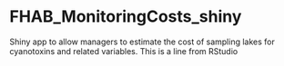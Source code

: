 # FHAB_MonitoringCosts_shiny
Shiny app to allow managers to estimate the cost of sampling lakes for cyanotoxins and related variables.
This is a line from RStudio